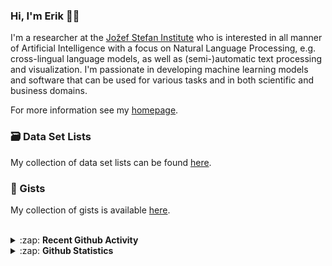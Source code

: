 ### Hi, I'm Erik 👋🏼 

I'm a researcher at the [Jožef Stefan Institute][job] who is interested in all manner of Artificial Intelligence with a focus on Natural Language Processing, e.g. cross-lingual language models, as well as (semi-)automatic text processing and visualization. I'm passionate in developing machine learning models and software that can be used for various tasks and in both scientific and business domains.

For more information see my [homepage][homepage].

### 🗃️ Data Set Lists
My collection of data set lists can be found [here][datasets].

### 🔖 Gists
My collection of gists is available [here][gists].

<br />

<details>
  <summary>:zap: <b>Recent Github Activity</b></summary>
  
<!--START_SECTION:activity-->
1. ❗️ Closed issue [#1](https://github.com/Infominer-JSI/infominer/issues/1) in [Infominer-JSI/infominer](https://github.com/Infominer-JSI/infominer)
2. 🎉 Merged PR [#54](https://github.com/JozefStefanInstitute/eLENS-miner-system/pull/54) in [JozefStefanInstitute/eLENS-miner-system](https://github.com/JozefStefanInstitute/eLENS-miner-system)
3. 🎉 Merged PR [#53](https://github.com/JozefStefanInstitute/eLENS-miner-system/pull/53) in [JozefStefanInstitute/eLENS-miner-system](https://github.com/JozefStefanInstitute/eLENS-miner-system)
4. 🎉 Merged PR [#52](https://github.com/JozefStefanInstitute/eLENS-miner-system/pull/52) in [JozefStefanInstitute/eLENS-miner-system](https://github.com/JozefStefanInstitute/eLENS-miner-system)
5. 🎉 Merged PR [#51](https://github.com/JozefStefanInstitute/eLENS-miner-system/pull/51) in [JozefStefanInstitute/eLENS-miner-system](https://github.com/JozefStefanInstitute/eLENS-miner-system)
<!--END_SECTION:activity-->

</details>

<details>
  <summary>:zap: <b>Github Statistics</b></summary>
  
  <img align="left" alt="codeSTACKr's Github Stats" src="https://github-readme-stats.vercel.app/api?username=eriknovak&show_icons=true&theme=buefy&hide_border=true" />

</details>

[job]: https://ailab.ijs.si/
[homepage]: https://ailab.ijs.si/eriknovak/
[gists]: https://gist.github.com/ErikNovak
[datasets]: ./datasets/README.md
